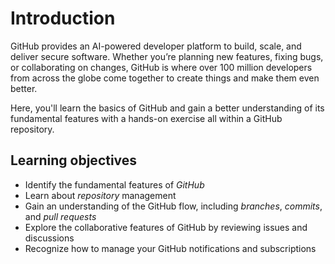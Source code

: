 # Introduction
GitHub provides an AI-powered developer platform to build, scale, and deliver secure software. Whether you’re planning new features, fixing bugs, or collaborating on changes, GitHub is where over 100 million developers from across the globe come together to create things and make them even better.

Here, you'll learn the basics of GitHub and gain a better understanding of its fundamental features with a hands-on exercise all within a GitHub repository.

## Learning objectives
* Identify the fundamental features of *GitHub*
* Learn about *repository* management
* Gain an understanding of the GitHub flow, including *branches*, *commits*, and *pull requests*
* Explore the collaborative features of GitHub by reviewing issues and discussions
* Recognize how to manage your GitHub notifications and subscriptions
